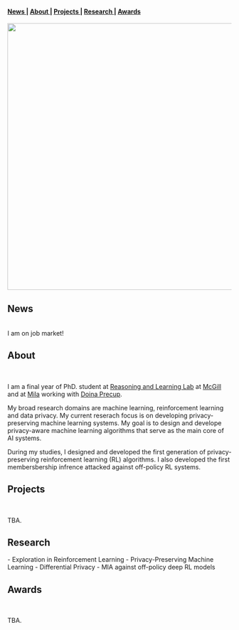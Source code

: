 <!-- <span class="tab">  <a href="mailto:gomrokma@mila.quebec"><img src="images/social/email_bw.png" width="30"></a> &nbsp;&nbsp;[<img src="images/social/github_cat.png" width="30">](https://github.com/maziarg) &nbsp;&nbsp;[<img src="images/social/linkedin.png" width="25">](https://www.linkedin.com/in/maziar-gomrokchi-ba1418224/) -->

#### <a href = "#News"> News </a>  | <a href = "#About"> About </a> | <a href = "#Projects"> Projects </a> | <a href = "#Research"> Research </a> | <a href = "#Awards"> Awards </a>
 
<p align="center">
  <img src="images/profile-c.png" width="600"/>

<br/>

<h2 id="News">News</h2> 
 
 <br/>
 I am on job market!
 
 <br/>
 

<h2 id="About">About</h2> 
<br/>
 
  I am a final year of PhD. student at <a href="http://rl.cs.mcgill.ca//">Reasoning and Learning Lab</a> at <a href="https://www.mcgill.ca//">McGill</a> and at <a href="https://mila.quebec/en/">Mila</a> working with <a href="http://rl.cs.mcgill.ca/people/doina-precup/">Doina Precup</a>.

My broad research domains are machine learning, reinforcement learning and data privacy. My current reserach focus is on developing privacy-preserving machine learning systems. My goal is to design and develope privacy-aware machine learning algorithms that serve as the main core of AI systems. 

During my studies, I designed and developed the first generation of privacy-preserving reinforcement learning (RL) algorithms. I also developed the first membersbership infrence attacked against off-policy RL systems.
 <br/>
  
<h2 id="Projects">Projects</h2> <br/>

TBA.
<br/>

<h2 id="Research">Research</h2> 
- Exploration in Reinforcement Learning 
- Privacy-Preserving Machine Learning
- Differential Privacy
- MIA against off-policy deep RL models

<br/>

<h2 id="Awards">Awards</h2> 
<br/>

TBA.
 
<br/>

